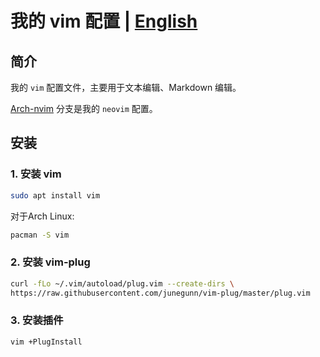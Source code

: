 
# 我的 vim 配置 | [English](README.md)

## 简介

我的 `vim` 配置文件，主要用于文本编辑、Markdown 编辑。

[Arch-nvim](https://github.com/ttiee/vim-config/tree/Arch-nvim) 分支是我的 `neovim` 配置。

## 安装

### 1. 安装 vim

```bash
sudo apt install vim
```

对于Arch Linux:
```bash
pacman -S vim
```

### 2. 安装 vim-plug

```bash
curl -fLo ~/.vim/autoload/plug.vim --create-dirs \
https://raw.githubusercontent.com/junegunn/vim-plug/master/plug.vim
```

### 3. 安装插件

```bash
vim +PlugInstall
```
